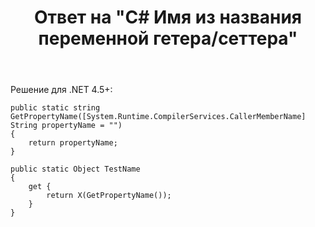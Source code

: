 ﻿---
title: "Ответ на \"С# Имя из названия переменной гетера/сеттера\""
se.owner.user_id: 240512
se.owner.display_name: "MSDN.WhiteKnight"
se.owner.link: "https://ru.stackoverflow.com/users/240512/msdn-whiteknight"
se.answer_id: 931197
se.question_id: 931182
se.post_type: answer
se.is_accepted: True
---
<p>Решение для .NET 4.5+:</p>

<pre><code>public static string GetPropertyName([System.Runtime.CompilerServices.CallerMemberName] String propertyName = "")
{
    return propertyName;
}

public static Object TestName
{
    get {
        return X(GetPropertyName());
    }
}
</code></pre>
